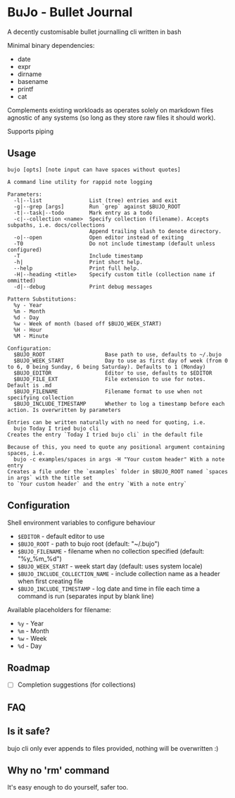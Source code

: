# BuJo - Bullet Journal

A decently customisable bullet journalling cli written in bash 

Minimal binary dependencies: 
* date
* expr
* dirname
* basename
* printf
* cat

Complements existing workloads as operates solely on markdown files agnostic of
any systems (so long as they store raw files it should work).

Supports piping

## Usage

```shell
bujo [opts] [note input can have spaces without quotes]

A command line utility for rappid note logging

Parameters:
  -l|--list               List (tree) entries and exit
  -g|--grep [args]        Run `grep` against $BUJO_ROOT
  -t|--task|--todo        Mark entry as a todo
  -c|--collection <name>  Specify collection (filename). Accepts subpaths, i.e. docs/collections
                          Append trailing slash to denote directory.
  -o|--open               Open editor instead of exiting
  -T0                     Do not include timestamp (default unless configured)
  -T                      Include timestamp
  -h|                     Print short help.
  --help                  Print full help.
  -H|--heading <title>    Specify custom title (collection name if ommitted)
  -d|--debug              Print debug messages

Pattern Substitutions:
  %y - Year
  %m - Month
  %d - Day
  %w - Week of month (based off $BUJO_WEEK_START)
  %H - Hour
  %M - Minute

Configuration:
  $BUJO_ROOT                   Base path to use, defaults to ~/.bujo
  $BUJO_WEEK_START             Day to use as first day of week (from 0 to 6, 0 being Sunday, 6 being Saturday). Defaults to 1 (Monday)
  $BUJO_EDITOR                 Editor to use, defaults to $EDITOR
  $BUJO_FILE_EXT               File extension to use for notes. Default is .md
  $BUJO_FILENAME               Filename format to use when not specifying collection
  $BUJO_INCLUDE_TIMESTAMP      Whether to log a timestamp before each action. Is overwritten by parameters

Entries can be written naturally with no need for quoting, i.e.
  bujo Today I tried bujo cli
Creates the entry `Today I tried bujo cli` in the default file

Because of this, you need to quote any positional argument containing spaces, i.e.
  bujo -c examples/spaces in args -H "Your custom header" With a note entry
Creates a file under the `examples` folder in $BUJO_ROOT named `spaces in args` with the title set
to `Your custom header` and the entry `With a note entry`
```

## Configuration

Shell environment variables to configure behaviour

- `$EDITOR` - default editor to use 
- `$BUJO_ROOT` - path to bujo root (default: "~/.bujo")
- `$BUJO_FILENAME` - filename when no collection specified (default: "%y_%m_%d")
- `$BUJO_WEEK_START` - week start day (default: uses system locale)
- `$BUJO_INCLUDE_COLLECTION_NAME` - include collection name as a header when
first creating file
- `$BUJO_INCLUDE_TIMESTAMP` - log date and time in file each time a command is
run (separates input by blank line)

Available placeholders for filename: 
- `%y` - Year
- `%m` - Month
- `%w` - Week
- `%d` - Day

## Roadmap
- [ ] Completion suggestions (for collections)

## FAQ

## Is it safe?

bujo cli only ever appends to files provided, nothing will be overwritten :)

## Why no 'rm' command

It's easy enough to do yourself, safer too.

